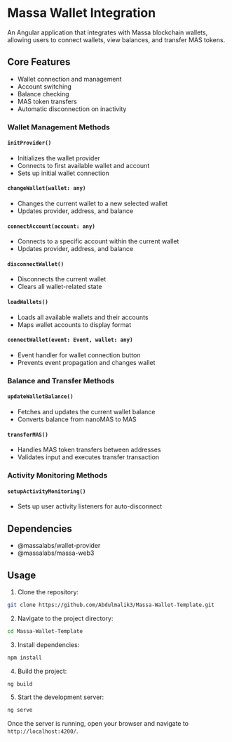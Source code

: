 # Massa Wallet Integration

An Angular application that integrates with Massa blockchain wallets, allowing users to connect wallets, view balances, and transfer MAS tokens.

## Core Features

- Wallet connection and management
- Account switching
- Balance checking
- MAS token transfers
- Automatic disconnection on inactivity




### Wallet Management Methods

#### `initProvider()`
- Initializes the wallet provider
- Connects to first available wallet and account
- Sets up initial wallet connection

#### `changeWallet(wallet: any)`
- Changes the current wallet to a new selected wallet
- Updates provider, address, and balance

#### `connectAccount(account: any)`
- Connects to a specific account within the current wallet
- Updates provider, address, and balance

#### `disconnectWallet()`
- Disconnects the current wallet
- Clears all wallet-related state


#### `loadWallets()`
- Loads all available wallets and their accounts
- Maps wallet accounts to display format

#### `connectWallet(event: Event, wallet: any)`
- Event handler for wallet connection button
- Prevents event propagation and changes wallet



### Balance and Transfer Methods

#### `updateWalletBalance()`
- Fetches and updates the current wallet balance
- Converts balance from nanoMAS to MAS

#### `transferMAS()`
- Handles MAS token transfers between addresses
- Validates input and executes transfer transaction




### Activity Monitoring Methods

#### `setupActivityMonitoring()`
- Sets up user activity listeners for auto-disconnect





## Dependencies

- @massalabs/wallet-provider
- @massalabs/massa-web3


## Usage
1. Clone the repository:

```bash
git clone https://github.com/Abdulmalik3/Massa-Wallet-Template.git
```



2. Navigate to the project directory:

```bash
cd Massa-Wallet-Template
```

3. Install dependencies:

```bash
npm install
```

4. Build the project:

```bash
ng build
```

5. Start the development server:

```bash
ng serve
```

Once the server is running, open your browser and navigate to `http://localhost:4200/`.